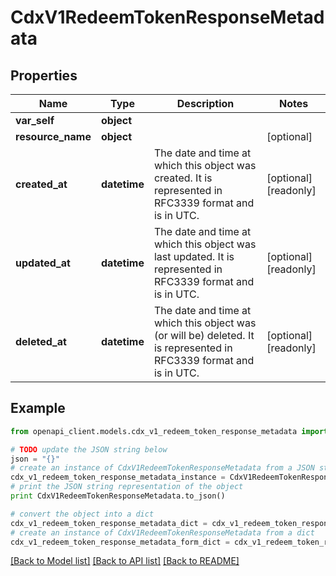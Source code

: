 # CdxV1RedeemTokenResponseMetadata


## Properties
Name | Type | Description | Notes
------------ | ------------- | ------------- | -------------
**var_self** | **object** |  | 
**resource_name** | **object** |  | [optional] 
**created_at** | **datetime** | The date and time at which this object was created. It is represented in RFC3339 format and is in UTC. | [optional] [readonly] 
**updated_at** | **datetime** | The date and time at which this object was last updated. It is represented in RFC3339 format and is in UTC. | [optional] [readonly] 
**deleted_at** | **datetime** | The date and time at which this object was (or will be) deleted. It is represented in RFC3339 format and is in UTC. | [optional] [readonly] 

## Example

```python
from openapi_client.models.cdx_v1_redeem_token_response_metadata import CdxV1RedeemTokenResponseMetadata

# TODO update the JSON string below
json = "{}"
# create an instance of CdxV1RedeemTokenResponseMetadata from a JSON string
cdx_v1_redeem_token_response_metadata_instance = CdxV1RedeemTokenResponseMetadata.from_json(json)
# print the JSON string representation of the object
print CdxV1RedeemTokenResponseMetadata.to_json()

# convert the object into a dict
cdx_v1_redeem_token_response_metadata_dict = cdx_v1_redeem_token_response_metadata_instance.to_dict()
# create an instance of CdxV1RedeemTokenResponseMetadata from a dict
cdx_v1_redeem_token_response_metadata_form_dict = cdx_v1_redeem_token_response_metadata.from_dict(cdx_v1_redeem_token_response_metadata_dict)
```
[[Back to Model list]](../ccloud/README.md#documentation-for-models) [[Back to API list]](../ccloud/README.md#documentation-for-api-endpoints) [[Back to README]](../ccloud/README.md)


